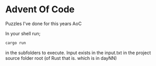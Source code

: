 # Advent Of Code

Puzzles I've done for this years AoC

In your shell run;
```bash
cargo run
```
in the subfolders to execute. Input exists in the input.txt in the project source folder root (of Rust that is. which is in dayNN)
